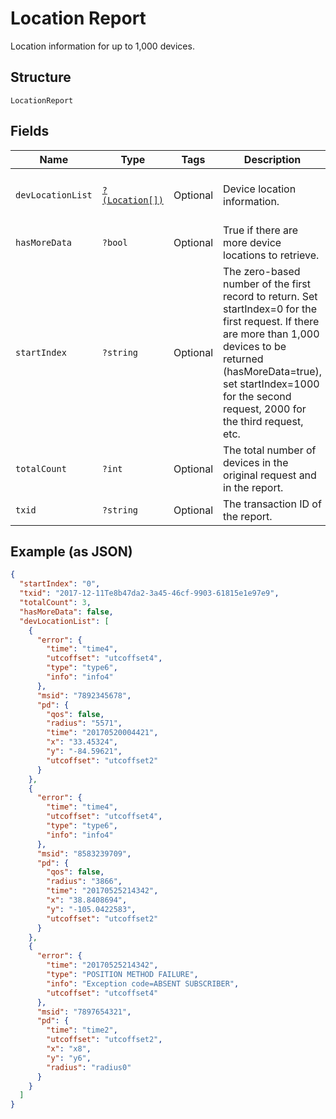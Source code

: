 
# Location Report

Location information for up to 1,000 devices.

## Structure

`LocationReport`

## Fields

| Name | Type | Tags | Description | Getter | Setter |
|  --- | --- | --- | --- | --- | --- |
| `devLocationList` | [`?(Location[])`](../../doc/models/location.md) | Optional | Device location information. | getDevLocationList(): ?array | setDevLocationList(?array devLocationList): void |
| `hasMoreData` | `?bool` | Optional | True if there are more device locations to retrieve. | getHasMoreData(): ?bool | setHasMoreData(?bool hasMoreData): void |
| `startIndex` | `?string` | Optional | The zero-based number of the first record to return. Set startIndex=0 for the first request. If there are more than 1,000 devices to be returned (hasMoreData=true), set startIndex=1000 for the second request, 2000 for the third request, etc. | getStartIndex(): ?string | setStartIndex(?string startIndex): void |
| `totalCount` | `?int` | Optional | The total number of devices in the original request and in the report. | getTotalCount(): ?int | setTotalCount(?int totalCount): void |
| `txid` | `?string` | Optional | The transaction ID of the report. | getTxid(): ?string | setTxid(?string txid): void |

## Example (as JSON)

```json
{
  "startIndex": "0",
  "txid": "2017-12-11Te8b47da2-3a45-46cf-9903-61815e1e97e9",
  "totalCount": 3,
  "hasMoreData": false,
  "devLocationList": [
    {
      "error": {
        "time": "time4",
        "utcoffset": "utcoffset4",
        "type": "type6",
        "info": "info4"
      },
      "msid": "7892345678",
      "pd": {
        "qos": false,
        "radius": "5571",
        "time": "20170520004421",
        "x": "33.45324",
        "y": "-84.59621",
        "utcoffset": "utcoffset2"
      }
    },
    {
      "error": {
        "time": "time4",
        "utcoffset": "utcoffset4",
        "type": "type6",
        "info": "info4"
      },
      "msid": "8583239709",
      "pd": {
        "qos": false,
        "radius": "3866",
        "time": "20170525214342",
        "x": "38.8408694",
        "y": "-105.0422583",
        "utcoffset": "utcoffset2"
      }
    },
    {
      "error": {
        "time": "20170525214342",
        "type": "POSITION METHOD FAILURE",
        "info": "Exception code=ABSENT SUBSCRIBER",
        "utcoffset": "utcoffset4"
      },
      "msid": "7897654321",
      "pd": {
        "time": "time2",
        "utcoffset": "utcoffset2",
        "x": "x8",
        "y": "y6",
        "radius": "radius0"
      }
    }
  ]
}
```

